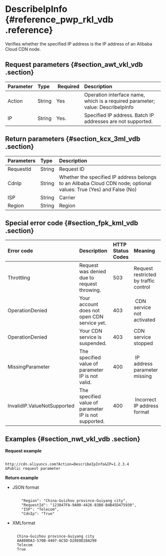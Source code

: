 # DescribeIpInfo {#reference_pwp_rkl_vdb .reference}

Verifies whether the specified IP address is the IP address of an Alibaba Cloud CDN node.

## Request parameters {#section_awt_vkl_vdb .section}

|Parameter|Type| Required|Description|
|:--------|:---|:--------|:----------|
|Action|String|Yes|Operation interface name, which is a required parameter; value: DescribeIpInfo|
|IP|String|Yes.|Specified IP address. Batch IP addresses are not supported.|

## Return parameters {#section_kcx_3ml_vdb .section}

|Parameters|Type|Description|
|:---------|:---|:----------|
|RequestId|String|Request ID|
|CdnIp|String|Whether the specified IP address belongs to an Alibaba Cloud CDN node; optional values: True \(Yes\) and False \(No\)|
|ISP|String|Carrier|
|Region|String|Region|

## Special error code {#section_fpk_kml_vdb .section}

|Error code|Description|HTTP Status Codes|Meaning|
|:---------|:----------|:----------------|:------|
|Throttling|Request was denied due to request throwing.|503|Request restricted by traffic control|
|OperationDenied|Your account does not open CDN service yet.|403| CDN service not activated|
|OperationDenied|Your CDN service is suspended.|403|CDN service stopped|
|MissingParameter|The specified value of parameter IP is not valid.|400| IP address parameter missing|
|InvalidIP.ValueNotSupported|The specified value of parameter IP is not supported.|400| Incorrect IP address format|

## Examples {#section_nwt_vkl_vdb .section}

**Request example**

```

http://cdn.aliyuncs.com?Action=DescribeIpInfo&IP=1.2.3.4
&Public request parameter
```

**Return example**

-   JSON format

    ```
    
        "Region": "China-Guizhou province-Guiyang city",
        "RequestId": "123847FA-9A00-4426-83B8-B4B45D475930",
        "ISP": "Telecom",
        "CdnIp": "True"
    
    ```


-   XMLformat

    ```
    
      China-Guizhou province-Guiyang city
      AA880DA3-570B-4407-AC5D-D28E0D28A290
      Telecom
      True
    
    ```


